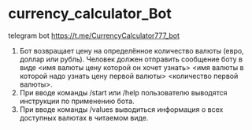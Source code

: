 # currency_calculator_Bot
telegram bot
https://t.me/CurrencyCalculator777_bot

1. Бот возвращает цену на определённое количество валюты (евро, доллар или рубль).
Человек должен отправить сообщение боту в виде <имя валюты цену которой он хочет узнать> <имя валюты в которой надо узнать цену первой валюты> <количество первой валюты>.
2. При вводе команды /start или /help пользователю выводятся инструкции по применению бота.
3. При вводе команды /values выводиться информация о всех доступных валютах в читаемом виде.

